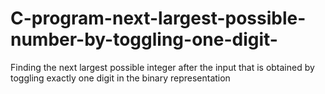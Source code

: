 # C-program-next-largest-possible-number-by-toggling-one-digit-
Finding the next largest possible integer after the input that is obtained by toggling exactly one digit in the binary representation

